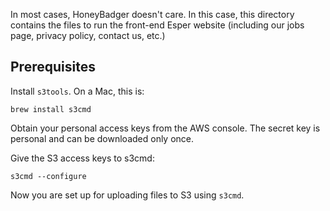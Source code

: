 In most cases, HoneyBadger doesn't care. In this case, this directory contains
the files to run the front-end Esper website (including our jobs page, privacy policy, contact us, etc.)

Prerequisites
-------------

Install `s3tools`. On a Mac, this is:
```
brew install s3cmd
```

Obtain your personal access keys from the AWS console. The secret key
is personal and can be downloaded only once.

Give the S3 access keys to s3cmd:
```
s3cmd --configure
```

Now you are set up for uploading files to S3 using `s3cmd`.
